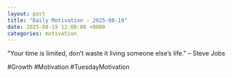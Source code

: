 ```yaml
---
layout: post
title: "Daily Motivation - 2025-08-19"
date: 2025-08-19 12:00:00 +0000
categories: motivation
---
```


"Your time is limited, don’t waste it living someone else’s life." – Steve Jobs

#Growth #Motivation #TuesdayMotivation
